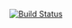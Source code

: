 [![Build Status](https://travis-ci.org/Payum/Payum.png?branch=master)](https://travis-ci.org/armelsoubeiga/CATclustering)
